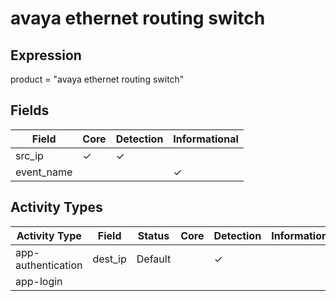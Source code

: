 avaya ethernet routing switch
=============================

Expression
----------

product = "avaya ethernet routing switch"

Fields
------

| Field      | Core     | Detection | Informational |
| ---------- | -------- | --------- | ------------- |
| src_ip     | &#10003; | &#10003;  |               |
| event_name |          |           | &#10003;      |

Activity Types
--------------

| Activity Type      | Field   | Status  | Core | Detection | Informational |
| ------------------ | ------- | ------- | ---- | --------- | ------------- |
| app-authentication | dest_ip | Default |      | &#10003;  |               |
| app-login          |         |         |      |           |               |

